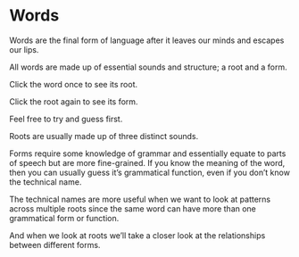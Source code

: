 # Words
Words are the final form of language after it leaves our minds and escapes our lips.  

All words are made up of essential sounds and structure; a root and a form. 

Click the word once to see its root. 

Click the root again to see its form.

Feel free to try and guess first.

Roots are usually made up of three distinct sounds.

Forms require some knowledge of grammar and essentially equate to parts of speech but are more fine-grained. If you know the meaning of the word, then you can usually guess it’s grammatical function, even if you don’t know the technical name. 

The technical names are more useful when we want to look at patterns across multiple roots since the same word can have more than one grammatical form or function. 

And when we look at roots we’ll take a closer look at the relationships between different forms.


